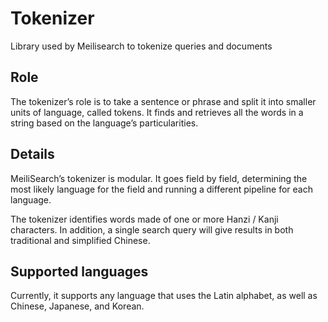 # Tokenizer
Library used by Meilisearch to tokenize queries and documents

## Role

The tokenizer’s role is to take a sentence or phrase and split it into smaller units of language, called tokens. It finds and retrieves all the words in a string based on the language’s particularities.  

## Details

MeiliSearch’s tokenizer is modular. It goes field by field, determining the most likely language for the field and running a different pipeline for each language.

The tokenizer identifies words made of one or more Hanzi / Kanji characters. In addition, a single search query will give results in both traditional and simplified Chinese.

## Supported languages

Currently, it supports any language that uses the Latin alphabet, as well as Chinese, Japanese, and Korean.
